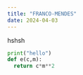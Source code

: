 ```yaml
---
title: "FRANCO-MENDES"
date: 2024-04-03
---
```


hshsh


```python
print("hello")
def e(c,m):
  return c*m**2
```




